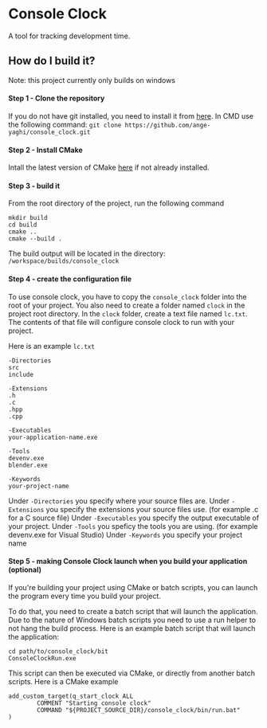 # Console Clock
A tool for tracking development time.
## How do I build it?
Note: this project currently only builds on windows
#### Step 1 - Clone the repository
If you do not have git installed, you need to install it from [here](https://git-scm.com/downloads).
In CMD use the following command: `git clone https://github.com/ange-yaghi/console_clock.git`
#### Step 2 - Install CMake
Intall the latest version of CMake [here](https://cmake.org/download/) if not already installed.
#### Step 3 - build it
From the root directory of the project, run the following command
```
mkdir build 
cd build
cmake ..
cmake --build .
```
The build output will be located in the directory: `/workspace/builds/console_clock`
#### Step 4 - create the configuration file
To use console clock, you have to copy the `console_clock` folder into the root of your project. You also need to create a folder named `clock` in the project root directory. In the `clock` folder, create a text file named `lc.txt`. The contents of that file will configure console clock to run with your project.

Here is an example `lc.txt`
```
-Directories
src
include

-Extensions
.h
.c
.hpp
.cpp

-Executables
your-application-name.exe

-Tools
devenv.exe
blender.exe

-Keywords
your-project-name
```

Under `-Directories` you specify where your source files are.
Under `-Extensions` you specify the extensions your source files use. (for example .c for a C source file)
Under `-Executables` you specify the output executable of your project.
Under `-Tools` you speficy the tools you are using. (for example devenv.exe for Visual Studio)
Under `-Keywords` you specify your project name

#### Step 5 - making Console Clock launch when you build your application (optional)
If you're building your project using CMake or batch scripts, you can launch the program every time you build your project.

To do that, you need to create a batch script that will launch the application. Due to the nature of Windows batch scripts you need to use a run helper to not hang the build process. Here is an example batch script that will launch the application:
```
cd path/to/console_clock/bit
ConsoleClockRun.exe
```
This script can then be executed via CMake, or directly from another batch scripts. Here is a CMake example
```
add_custom_target(q_start_clock ALL
        COMMENT "Starting console clock"
        COMMAND "${PROJECT_SOURCE_DIR}/console_clock/bin/run.bat"
)
```